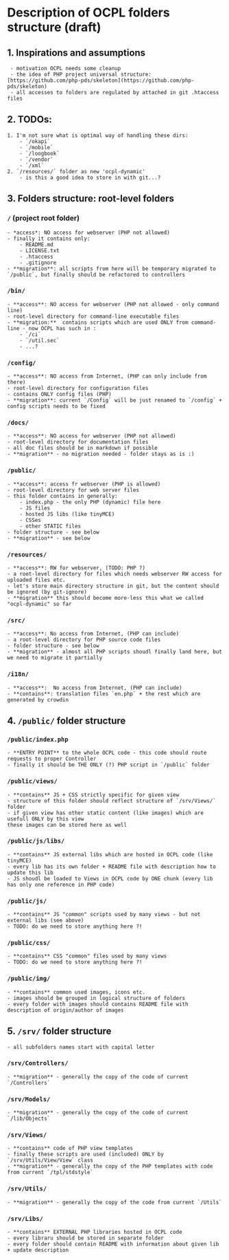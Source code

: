 # Description of OCPL folders structure (draft)

## 1. Inspirations and assumptions
	 - motivation OCPL needs some cleanup 
	 - the idea of PHP project universal structure: [https://github.com/php-pds/skeleton](https://github.com/php-pds/skeleton)
	 - all accesses to folders are regulated by attached in git .htaccess files

## 2. TODOs:
	1. I'm not sure what is optimal way of handling these dirs: 
		- `/okapi`
		- `/mobile`
		- `/loogbook`
		- `/vendor`
		- `/xml`
	2. `/resources/` folder as new 'ocpl-dynamic'
		- is this a good idea to store in with git...?

## 3. Folders structure: root-level folders

### `/` (project root folder)
	- *access*: NO access for webserver (PHP not allowed)
	- finally it contains only:
		- README.md
		- LICENSE.txt
		- .htaccess
		- .gitignore
	- **migration**: all scripts from here will be temporary migrated to `/public`, but finally should be refactored to controllers  

### `/bin/` 
	- **access**: NO access for webserver (PHP not allowed - only command line)
	- root-level directory for command-line executable files
	- **migration:**  contains scripts which are used ONLY from command-line - now OCPL has such in :
		- `/ci`
		- `/util.sec`
		- ...?

### `/config/`
	- **access**: NO access from Internet, (PHP can only include from there)
	- root-level directory for configuration files
	- contains ONLY config files (PHP) 
	- **migration**: current `/Config` will be just renamed to `/config` + config scripts needs to be fixed

### `/docs/`
	- **access**: NO access for webserver (PHP not allowed)
	- root-level directory for documentation files
	- all doc files should be in markdown if possible
	- **migration** - no migration needed - folder stays as is :)

### `/public/`
	- **access**: access fr webserver (PHP is allowed)
	- root-level directory for web server files
	- this folder contains in generally: 
		- index.php - the only PHP (dynamic) file here
		- JS files 
		- hosted JS libs (like tinyMCE)
		- CSSes
		- other STATIC files
	- folder structure - see below 
	- **migration** - see below

### `/resources/`
	- **access**: RW for webserver, (TODO: PHP ?)
	- a root-level directory for files which needs webserver RW access for uploaded files etc.
	- let's store main directory structure in git, but the content should be ignored (by git-ignore)
	- **migration** this should become more-less this what we called "ocpl-dynamic" so far

### `/src/`
	- **access**: No access from Internet, (PHP can include)
	- a root-level directory for PHP source code files
	- folder structure - see below
	- **migration** - almost all PHP scripts shoudl finally land here, but we need to migrate it partially

### `/i18n/`
	- **access**:  No access from Internet, (PHP can include)
	- **contains**: translation files `en.php` + the rest which are generated by crowdin

## 4. `/public/` folder structure

### `/public/index.php`
	- **ENTRY POINT** to the whole OCPL code - this code should route requests to proper Controller
	- finally it should be THE ONLY (?) PHP script in `/public` folder	
	
### `/public/views/`
	- **contains** JS + CSS strictly specific for given view
	- structure of this folder should reflect structure of `/srv/Views/` folder
	- if given view has other static content (like images) which are usefull ONLY by this view
	these images can be stored here as well

### `/public/js/libs/`
	- **contains** JS external libs which are hosted in OCPL code (like tinyMCE)
	- every lib has its own folder + README file with description how to update this lib
	- JS shoudl be loaded to Views in OCPL code by ONE chunk (every lib has only one reference in PHP code)

### `/public/js/`
	- **contains** JS "common" scripts used by many views - but not external libs (see above)
	- TODO: do we need to store anything here ?!

### `/public/css/`
	- **contains** CSS "common" files used by many views
	- TODO: do we need to store anything here ?!

### `/public/img/`
	- **contains** common used images, icons etc.
	- images should be grouped in logical structure of folders
	- every folder with images should contains README file with description of origin/author of images

## 5. `/srv/` folder structure
	- all subfolders names start with capital letter

### `/srv/Controllers/`	
	- **migration** - generally the copy of the code of current `/Controllers`	
	
### `/srv/Models/`
	- **migration** - generally the copy of the code of current `/lib/Objects`
	
### `/srv/Views/`
	- **contains** code of PHP view templates
	- finally these scripts are used (included) ONLY by `/srv/Utils/View/View` class
	- **migration** - generally the copy of the PHP templates with code from current `/tpl/stdstyle`
	
### `/srv/Utils/`
	- **migration** - generally the copy of the code from current `/Utils`
	
### `/srv/Libs/`
	- **contains** EXTERNAL PHP libraries hosted in OCPL code
	- every libraru should be stored in separate folder 
	- every folder should contain README with information about given lib + update description
